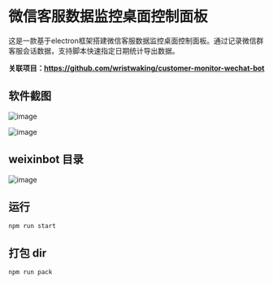 # 微信客服数据监控桌面控制面板
这是一款基于electron框架搭建微信客服数据监控桌面控制面板。通过记录微信群客服会话数据，支持脚本快速指定日期统计导出数据。

**关联项目：https://github.com/wristwaking/customer-monitor-wechat-bot**

## 软件截图

![image](https://github.com/user-attachments/assets/207acc49-6e68-4026-9393-b28543f80bb4)

![image](https://github.com/user-attachments/assets/ddeaca53-64ea-4c09-8a2b-02d2be0955d5)

## weixinbot 目录
![image](https://github.com/user-attachments/assets/2aeb4a26-d234-4eee-9738-520eab89c18b)


## 运行
```
npm run start
```

## 打包 dir
```
npm run pack
```
